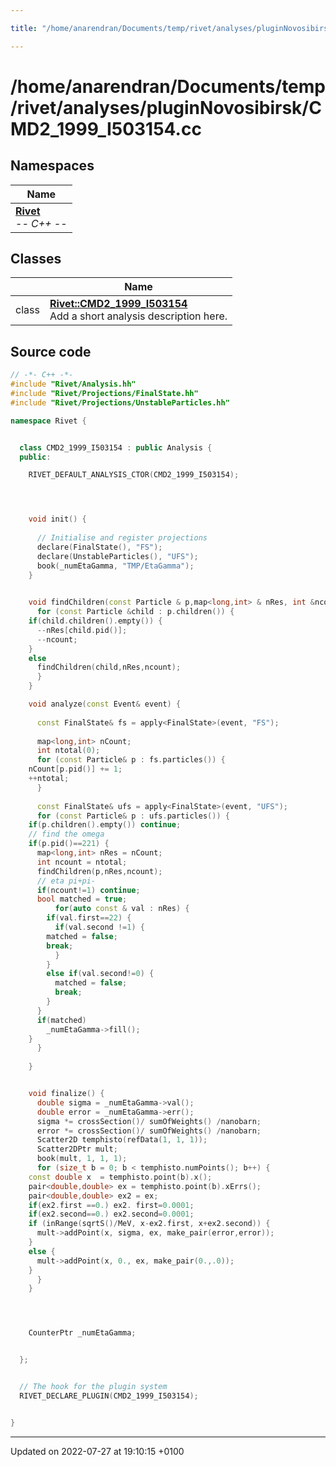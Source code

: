 ```yaml
---

title: "/home/anarendran/Documents/temp/rivet/analyses/pluginNovosibirsk/CMD2_1999_I503154.cc"

---
```


# /home/anarendran/Documents/temp/rivet/analyses/pluginNovosibirsk/CMD2_1999_I503154.cc



## Namespaces

| Name           |
| -------------- |
| **[Rivet](http://example.org/namespaces/namespacerivet/)** <br>-*- C++ -*-  |

## Classes

|                | Name           |
| -------------- | -------------- |
| class | **[Rivet::CMD2_1999_I503154](http://example.org/classes/classrivet_1_1cmd2__1999__i503154/)** <br>Add a short analysis description here.  |




## Source code

```cpp
// -*- C++ -*-
#include "Rivet/Analysis.hh"
#include "Rivet/Projections/FinalState.hh"
#include "Rivet/Projections/UnstableParticles.hh"

namespace Rivet {


  class CMD2_1999_I503154 : public Analysis {
  public:

    RIVET_DEFAULT_ANALYSIS_CTOR(CMD2_1999_I503154);




    void init() {
      
      // Initialise and register projections
      declare(FinalState(), "FS");
      declare(UnstableParticles(), "UFS");
      book(_numEtaGamma, "TMP/EtaGamma");
    }

    
    void findChildren(const Particle & p,map<long,int> & nRes, int &ncount) {
      for (const Particle &child : p.children()) {
    if(child.children().empty()) {
      --nRes[child.pid()];
      --ncount;
    }
    else
      findChildren(child,nRes,ncount);
      }
    }

    void analyze(const Event& event) {
      
      const FinalState& fs = apply<FinalState>(event, "FS");
      
      map<long,int> nCount;
      int ntotal(0);
      for (const Particle& p : fs.particles()) {
    nCount[p.pid()] += 1;
    ++ntotal;
      }
      
      const FinalState& ufs = apply<FinalState>(event, "UFS");
      for (const Particle& p : ufs.particles()) {
    if(p.children().empty()) continue;
    // find the omega
    if(p.pid()==221) {
      map<long,int> nRes = nCount;
      int ncount = ntotal;
      findChildren(p,nRes,ncount);
      // eta pi+pi-
      if(ncount!=1) continue;
      bool matched = true;
          for(auto const & val : nRes) {
        if(val.first==22) {
          if(val.second !=1) {
        matched = false;
        break;
          }
        }
        else if(val.second!=0) {
          matched = false;
          break;
        }
      }
      if(matched)
        _numEtaGamma->fill();
    }
      }
      
    }


    void finalize() {
      double sigma = _numEtaGamma->val();
      double error = _numEtaGamma->err();
      sigma *= crossSection()/ sumOfWeights() /nanobarn;
      error *= crossSection()/ sumOfWeights() /nanobarn; 
      Scatter2D temphisto(refData(1, 1, 1));
      Scatter2DPtr mult;
      book(mult, 1, 1, 1);
      for (size_t b = 0; b < temphisto.numPoints(); b++) {
    const double x  = temphisto.point(b).x();
    pair<double,double> ex = temphisto.point(b).xErrs();
    pair<double,double> ex2 = ex;
    if(ex2.first ==0.) ex2. first=0.0001;
    if(ex2.second==0.) ex2.second=0.0001;
    if (inRange(sqrtS()/MeV, x-ex2.first, x+ex2.second)) {
      mult->addPoint(x, sigma, ex, make_pair(error,error));
    }
    else {
      mult->addPoint(x, 0., ex, make_pair(0.,.0));
    }
      }
    }




    CounterPtr _numEtaGamma;


  };


  // The hook for the plugin system
  RIVET_DECLARE_PLUGIN(CMD2_1999_I503154);


}
```


-------------------------------

Updated on 2022-07-27 at 19:10:15 +0100
